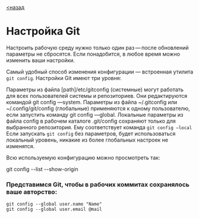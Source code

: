[<назад](readme.md)
# Настройка Git


Настроить рабочую среду нужно только один раз — после обновлений параметры не сбросятся. Если понадобится, в любое время можно изменить ваши настройки.

Самый удобный способ изменения конфигурации — встроенная утилита `git config`. Настройки Git имеют три уровня:

Параметры из файла \[path]/etc/gitconfig (системные) могут работать для всех пользователей системы и репозиториев. Они редактируются командой git config —system.
Параметры из файла ~/.gitconfig или ~/.config/git/config (глобальные) применяются к одному пользователю, если запустить команду git config —global.
Локальные параметры из файла config в рабочем каталоге .git/config сохраняют только для выбранного репозитория. Ему соответствует команда `git config —local`
Если запускать `git config` без параметров, будет использоваться локальный уровень, никакие из более глобальных настроек не изменятся.

Всю используемую конфигурацию можно просмотреть так:

git config --list --show-origin

### Представимся Git, чтобы в рабочих коммитах сохранялось ваше авторство:


    git config --global user.name "Name"
    git config --global user.email @mail